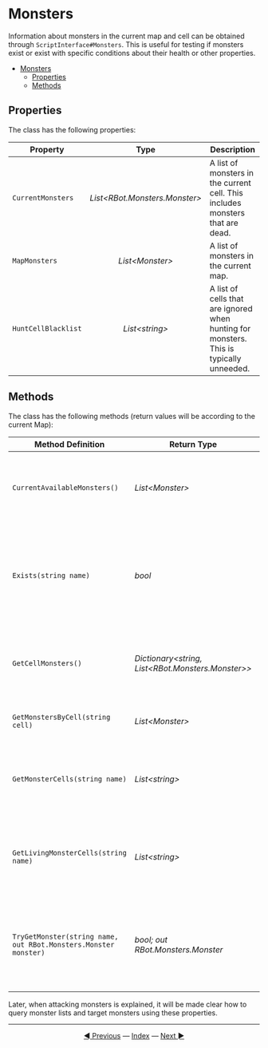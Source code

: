 # Monsters

Information about monsters in the current map and cell can be obtained through `ScriptInterface#Monsters`. This is useful for testing if monsters exist or exist with specific conditions about their health or other properties.

- [Monsters](#monsters)
  - [Properties](#properties)
  - [Methods](#methods)

## Properties

The class has the following properties:

| Property | Type | Description |
|---|:---:|---|
| `CurrentMonsters` | *List\<RBot.Monsters.Monster>* | A list of monsters in the current cell. This includes monsters that are dead. |
| `MapMonsters` | *List\<Monster>* | A list of monsters in the current map. |
| `HuntCellBlacklist` | *List\<string>* | A list of cells that are ignored when hunting for monsters. This is typically unneeded. |

## Methods

The class has the following methods (return values will be according to the current Map):

| Method Definition | Return Type | Description |
|---|---|---|
| `CurrentAvailableMonsters()` | *List\<Monster>* | Gets a list of all the monsters in the current cell that can be attacked. |
| `Exists(string name)` | *bool* | Checks if a monster with the specified name exists (is alive and can be attacked) in the current cell. |
| `GetCellMonsters()` | *Dictionary\<string, List\<RBot.Monsters.Monster>>* | Gets a dictionary mapping cell names to the monsters in that cell. |
| `GetMonstersByCell(string cell)` | *List\<Monster>* | Gets a list of monsters in the given cell. |
| `GetMonsterCells(string name)` | *List\<string>* | Gets a list of cells that contain a monster with the given name. |
| `GetLivingMonsterCells(string name)` | *List\<string>* | Gets a list of cells that contain a living monster with the given name. |
| `TryGetMonster(string name, out RBot.Monsters.Monster monster)` | *bool; out RBot.Monsters.Monster* | Tries to get the monster with the given name, if true will assign it to the monster variable. |

Later, when attacking monsters is explained, it will be made clear how to query monster lists and target monsters using these properties.

---------
<center><a href="/Rbot-Scripts/Timings and Handlers" title="Timings & Handlers">◄ Previous</a> — <a href="/Rbot-Scripts/" title="Back to Index">Index</a> — <a href="/Rbot-Scripts/Skills" title="Skills">Next ►</a></center>
